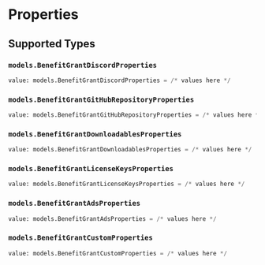 # Properties


## Supported Types

### `models.BenefitGrantDiscordProperties`

```python
value: models.BenefitGrantDiscordProperties = /* values here */
```

### `models.BenefitGrantGitHubRepositoryProperties`

```python
value: models.BenefitGrantGitHubRepositoryProperties = /* values here */
```

### `models.BenefitGrantDownloadablesProperties`

```python
value: models.BenefitGrantDownloadablesProperties = /* values here */
```

### `models.BenefitGrantLicenseKeysProperties`

```python
value: models.BenefitGrantLicenseKeysProperties = /* values here */
```

### `models.BenefitGrantAdsProperties`

```python
value: models.BenefitGrantAdsProperties = /* values here */
```

### `models.BenefitGrantCustomProperties`

```python
value: models.BenefitGrantCustomProperties = /* values here */
```


